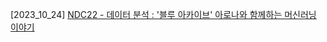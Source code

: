 [2023_10_24]   [NDC22 - 데이터 분석 : '블루 아카이브' 아로나와 함께하는 머신러닝 이야기](https://www.youtube.com/watch?v=UOSJVlqejlI)
